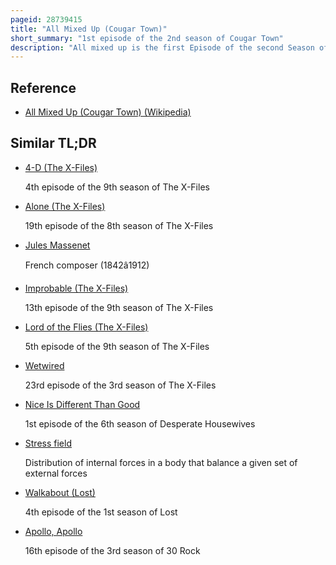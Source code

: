 ```yaml
---
pageid: 28739415
title: "All Mixed Up (Cougar Town)"
short_summary: "1st episode of the 2nd season of Cougar Town"
description: "All mixed up is the first Episode of the second Season of american Television Sitcom Cougar Town. It originally aired in the united States on Abc on september 22 2010. In this Episode jules meets a Therapist named Glenn in Order to relieve the Stress of her Issues. Bobby is troubled by Grayson's Relationship with Jules while Travis Prepares for College."
---
```


## Reference

- [All Mixed Up (Cougar Town) (Wikipedia)](https://en.wikipedia.org/?curid=28739415)

## Similar TL;DR

- [4-D (The X-Files)](/tldr/en/4-d-the-x-files)

  4th episode of the 9th season of The X-Files

- [Alone (The X-Files)](/tldr/en/alone-the-x-files)

  19th episode of the 8th season of The X-Files

- [Jules Massenet](/tldr/en/jules-massenet)

  French composer (1842â1912)

- [Improbable (The X-Files)](/tldr/en/improbable-the-x-files)

  13th episode of the 9th season of The X-Files

- [Lord of the Flies (The X-Files)](/tldr/en/lord-of-the-flies-the-x-files)

  5th episode of the 9th season of The X-Files

- [Wetwired](/tldr/en/wetwired)

  23rd episode of the 3rd season of The X-Files

- [Nice Is Different Than Good](/tldr/en/nice-is-different-than-good)

  1st episode of the 6th season of Desperate Housewives

- [Stress field](/tldr/en/stress-field)

  Distribution of internal forces in a body that balance a given set of external forces

- [Walkabout (Lost)](/tldr/en/walkabout-lost)

  4th episode of the 1st season of Lost

- [Apollo, Apollo](/tldr/en/apollo-apollo)

  16th episode of the 3rd season of 30 Rock
